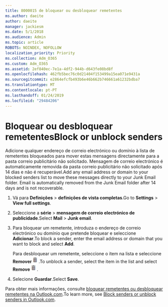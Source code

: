 ```yaml
---
title: 8000015 de bloquear ou desbloquear remetentes
ms.author: daeite
author: daeite
manager: jackiesm
ms.date: 5/1/2018
ms.audience: Admin
ms.topic: article
ROBOTS: NOINDEX, NOFOLLOW
localization_priority: Priority
ms.collection: Adm_O365
ms.custom: Adm_O365
ms.assetid: 2ef840ec-7e1a-4df2-944b-d643fe08bd8f
ms.openlocfilehash: 462fb5bec76c0d21404f153499a15ea071e9431a
ms.sourcegitcommit: e2864efcfb493b6e46b662b746661a61232bdba7
ms.translationtype: MT
ms.contentlocale: pt-PT
ms.lasthandoff: 01/24/2019
ms.locfileid: "29484206"
---
```

# <a name="block-or-unblock-senders"></a><span data-ttu-id="dc4d8-102">Bloquear ou desbloquear remetentes</span><span class="sxs-lookup"><span data-stu-id="dc4d8-102">Block or unblock senders</span></span>

<span data-ttu-id="dc4d8-p101">Adicione qualquer endereço de correio electrónico ou domínio à lista de remetentes bloqueados para mover estas mensagens directamente para a pasta correio publicitário não solicitado. Mensagem de correio electrónico é automaticamente removida da pasta correio publicitário não solicitado após 14 dias e não é recuperável.</span><span class="sxs-lookup"><span data-stu-id="dc4d8-p101">Add any email address or domain to your blocked senders list to move these messages directly to your Junk Email folder. Email is automatically removed from the Junk Email folder after 14 days and is not recoverable.</span></span>
  
1. <span data-ttu-id="dc4d8-105">Vá para **Definições** \> **definições de vista completas**.</span><span class="sxs-lookup"><span data-stu-id="dc4d8-105">Go to **Settings** \> **View full settings**.</span></span> 
    
2. <span data-ttu-id="dc4d8-106">Seleccione a **série** \> **mensagem de correio electrónico de publicidade**.</span><span class="sxs-lookup"><span data-stu-id="dc4d8-106">Select **Mail** \> **Junk email**.</span></span> 
    
3. <span data-ttu-id="dc4d8-107">Para bloquear um remetente, introduza o endereço de correio electrónico ou domínio que pretende bloquear e seleccione **Adicionar**.</span><span class="sxs-lookup"><span data-stu-id="dc4d8-107">To block a sender, enter the email address or domain that you want to block and select **Add**.</span></span> 
    
    <span data-ttu-id="dc4d8-108">Para desbloquear um remetente, seleccione o item na lista e seleccione **Remover**![eliminar](media/deb47846-8483-4f9d-813a-fc8fe288b583.png).</span><span class="sxs-lookup"><span data-stu-id="dc4d8-108">To unblock a sender, select the item in the list and select **Remove**![Delete](media/deb47846-8483-4f9d-813a-fc8fe288b583.png).</span></span>
    
4. <span data-ttu-id="dc4d8-109">Selecione **Guardar**.</span><span class="sxs-lookup"><span data-stu-id="dc4d8-109">Select **Save**.</span></span> 
    
<span data-ttu-id="dc4d8-110">Para obter mais informações, consulte [bloquear remetentes ou desbloquear remetentes na Outlook.com](https://go.microsoft.com/fwlink/p/?linkid=873133).</span><span class="sxs-lookup"><span data-stu-id="dc4d8-110">To learn more, see [Block senders or unblock senders in Outlook.com](https://go.microsoft.com/fwlink/p/?linkid=873133).</span></span>
  

